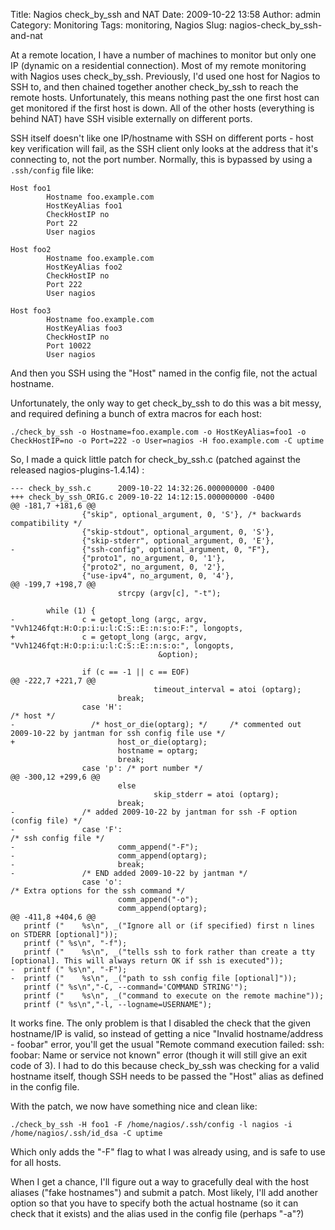 Title: Nagios check_by_ssh and NAT
Date: 2009-10-22 13:58
Author: admin
Category: Monitoring
Tags: monitoring, Nagios
Slug: nagios-check_by_ssh-and-nat

At a remote location, I have a number of machines to monitor but only
one IP (dynamic on a residential connection). Most of my remote
monitoring with Nagios uses check\_by\_ssh. Previously, I'd used one
host for Nagios to SSH to, and then chained together another
check\_by\_ssh to reach the remote hosts. Unfortunately, this means
nothing past the one first host can get monitored if the first host is
down. All of the other hosts (everything is behind NAT) have SSH visible
externally on different ports.

SSH itself doesn't like one IP/hostname with SSH on different ports -
host key verification will fail, as the SSH client only looks at the
address that it's connecting to, not the port number. Normally, this is
bypassed by using a `.ssh/config` file like:

~~~~{.text}
Host foo1
        Hostname foo.example.com
        HostKeyAlias foo1
        CheckHostIP no
        Port 22
        User nagios

Host foo2
        Hostname foo.example.com
        HostKeyAlias foo2
        CheckHostIP no
        Port 222
        User nagios

Host foo3
        Hostname foo.example.com
        HostKeyAlias foo3
        CheckHostIP no
        Port 10022
        User nagios
~~~~

And then you SSH using the "Host" named in the config file, not the
actual hostname.

Unfortunately, the only way to get check\_by\_ssh to do this was a bit
messy, and required defining a bunch of extra macros for each host:

~~~~{.text}
./check_by_ssh -o Hostname=foo.example.com -o HostKeyAlias=foo1 -o CheckHostIP=no -o Port=222 -o User=nagios -H foo.example.com -C uptime
~~~~

So, I made a quick little patch for check\_by\_ssh.c (patched against
the released nagios-plugins-1.4.14) :

~~~~{.diff}
--- check_by_ssh.c      2009-10-22 14:32:26.000000000 -0400
+++ check_by_ssh_ORIG.c 2009-10-22 14:12:15.000000000 -0400
@@ -181,7 +181,6 @@
                {"skip", optional_argument, 0, 'S'}, /* backwards compatibility */
                {"skip-stdout", optional_argument, 0, 'S'},
                {"skip-stderr", optional_argument, 0, 'E'},
-               {"ssh-config", optional_argument, 0, "F"},
                {"proto1", no_argument, 0, '1'},
                {"proto2", no_argument, 0, '2'},
                {"use-ipv4", no_argument, 0, '4'},
@@ -199,7 +198,7 @@
                        strcpy (argv[c], "-t");

        while (1) {
-               c = getopt_long (argc, argv, "Vvh1246fqt:H:O:p:i:u:l:C:S::E::n:s:o:F:", longopts,
+               c = getopt_long (argc, argv, "Vvh1246fqt:H:O:p:i:u:l:C:S::E::n:s:o:", longopts,
                                 &option);

                if (c == -1 || c == EOF)
@@ -222,7 +221,7 @@
                                timeout_interval = atoi (optarg);
                        break;
                case 'H':                                                                       /* host */
-                 /* host_or_die(optarg); */     /* commented out 2009-10-22 by jantman for ssh config file use */
+                       host_or_die(optarg);
                        hostname = optarg;
                        break;
                case 'p': /* port number */
@@ -300,12 +299,6 @@
                        else
                                skip_stderr = atoi (optarg);
                        break;
-               /* added 2009-10-22 by jantman for ssh -F option (config file) */
-               case 'F':                                                                       /* ssh config file */
-                       comm_append("-F");
-                       comm_append(optarg);
-                       break;
-               /* END added 2009-10-22 by jantman */
                case 'o':                                                                       /* Extra options for the ssh command */
                        comm_append("-o");
                        comm_append(optarg);
@@ -411,8 +404,6 @@
   printf ("    %s\n", _("Ignore all or (if specified) first n lines on STDERR [optional]"));
   printf (" %s\n", "-f");
   printf ("    %s\n", _("tells ssh to fork rather than create a tty [optional]. This will always return OK if ssh is executed"));
-  printf (" %s\n", "-F");
-  printf ("    %s\n", _("path to ssh config file [optional]"));
   printf (" %s\n","-C, --command='COMMAND STRING'");
   printf ("    %s\n", _("command to execute on the remote machine"));
   printf (" %s\n","-l, --logname=USERNAME");
~~~~

It works fine. The only problem is that I disabled the check that the
given hostname/IP is valid, so instead of getting a nice "Invalid
hostname/address - foobar" error, you'll get the usual "Remote command
execution failed: ssh: foobar: Name or service not known" error (though
it will still give an exit code of 3). I had to do this because
check\_by\_ssh was checking for a valid hostname itself, though SSH
needs to be passed the "Host" alias as defined in the config file.

With the patch, we now have something nice and clean like:

~~~~{.text}
./check_by_ssh -H foo1 -F /home/nagios/.ssh/config -l nagios -i /home/nagios/.ssh/id_dsa -C uptime
~~~~

Which only adds the "-F" flag to what I was already using, and is safe
to use for all hosts.

When I get a chance, I'll figure out a way to gracefully deal with the
host aliases ("fake hostnames") and submit a patch. Most likely, I'll
add another option so that you have to specify both the actual hostname
(so it can check that it exists) and the alias used in the config file
(perhaps "-a"?)
